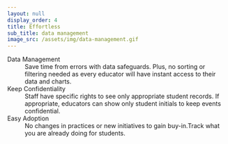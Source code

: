 ```yaml
---
layout: null
display_order: 4
title: Effortless 
sub_title: data management
image_src: /assets/img/data-management.gif
---
```

<dl>
<dt>Data Management</dt>
<dd>Save time from errors with data safeguards. Plus, no sorting or filtering needed as every educator will have instant access to their data and charts.</dd>
<dt>Keep Confidentiality</dt> 
<dd>Staff have specific rights to see only appropriate student records. If appropriate, educators can show only student initials to keep events confidential.</dd>
<dt>Easy Adoption</dt>
<dd>No changes in practices or new initiatives to gain buy-in.Track what you are already doing for students.</dd>
</dl>